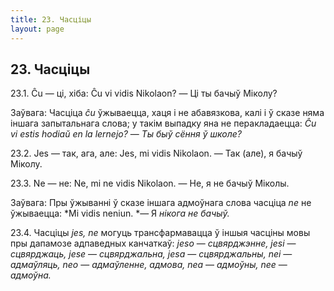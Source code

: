 ```yaml
---
title: 23. Часціцы
layout: page
---
```

## 23. Часціцы

23.1. Ĉu — ці, хіба: Ĉu vi vidis Nikolaon? — Ці ты бачыў Міколу?

Заўвага: Часціца *ĉu* ўжываецца, хаця і не абавязкова, калі і ў сказе
няма іншага запытальнага слова; у такім выпадку яна не перакладаецца:
*Ĉu vi estis hodiaŭ en la lernejo?* — *Ты быў сёння ў школе?*

23.2. Jes — так, ага, але: Jes, mi vidis Nikolaon. — Так (але), я
бачыў Міколу.

23.3. Ne — не: Ne, mi ne vidis Nikolaon. — Не, я не бачыў Міколы.

Заўвага: Пры ўжыванні ў сказе іншага адмоўнага слова часціца *ne* не
ўжываецца: *Mi vidis neniun. *— Я *нікога не бачыў.*

23.4. Часціцы *jes, ne* могуць трансфармавацца ў іншыя часціны мовы
пры дапамозе адпаведных канчаткаў: *jeso* — *сцвярджэнне, jesi* —
*сцвярджаць, jese* — *сцвярджальна, jesa* — *сцвярджальны, nei* —
*адмаўляць, neo* — *адмаўленне, адмова, nea* — *адмоўны, nee* —
*адмоўна.*

